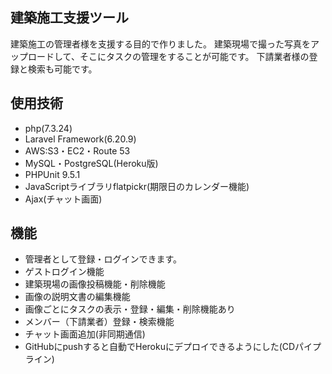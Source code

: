 ## 建築施工支援ツール
建築施工の管理者様を支援する目的で作りました。
建築現場で撮った写真をアップロードして、そこにタスクの管理をすることが可能です。
下請業者様の登録と検索も可能です。

## 使用技術
- php(7.3.24)
- Laravel Framework(6.20.9)
- AWS:S3・EC2・Route 53
- MySQL・PostgreSQL(Heroku版)
- PHPUnit 9.5.1
- JavaScriptライブラリflatpickr(期限日のカレンダー機能)
- Ajax(チャット画面)

## 機能
- 管理者として登録・ログインできます。
- ゲストログイン機能
- 建築現場の画像投稿機能・削除機能
- 画像の説明文書の編集機能
- 画像ごとにタスクの表示・登録・編集・削除機能あり
- メンバー（下請業者）登録・検索機能
- チャット画面追加(非同期通信)
- GitHubにpushすると自動でHerokuにデプロイできるようにした(CDパイプライン)

